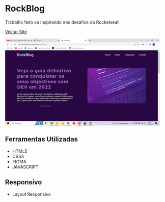 # RockBlog
  Trabalho feito se inspirando nos desafios da Rocketseat
  
  <a href="https://carlossoares123.github.io/RockBlog/" >Visitar Site</a>
  

  <img src="Img.png" />

 <h2>Ferramentas Utilizadas</h2>
 <ul>
 <li>HTML5</li>
 <li>CSS3</li>
 <li>FIGMA</li>
 <li>JAVASCRIPT</li>
 </ul>

 <h2>Responsivo</h2>
  <ul>
 <li>Layout Responsivo</li>
 </ul> 

